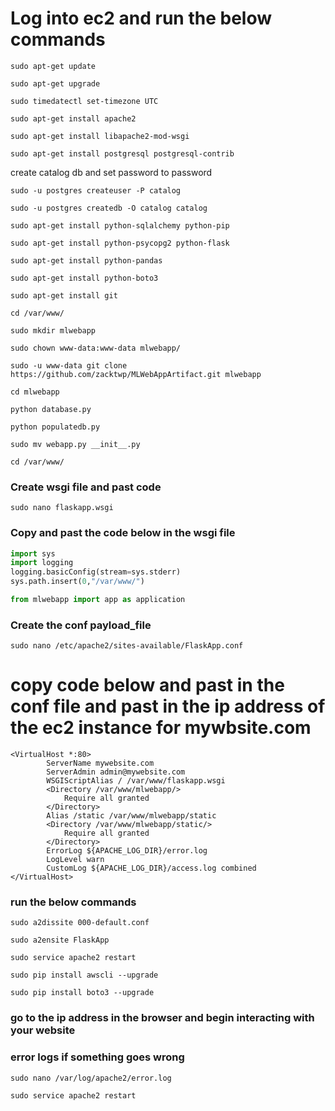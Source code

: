 # Log into ec2 and run the below commands

`sudo apt-get update`

`sudo apt-get upgrade`

`sudo timedatectl set-timezone UTC`

`sudo apt-get install apache2`

`sudo apt-get install libapache2-mod-wsgi`

`sudo apt-get install postgresql postgresql-contrib`

create catalog db and set password to password

`sudo -u postgres createuser -P catalog`

`sudo -u postgres createdb -O catalog catalog`

`sudo apt-get install python-sqlalchemy python-pip`

`sudo apt-get install python-psycopg2 python-flask`

`sudo apt-get install python-pandas`

`sudo apt-get install python-boto3`

`sudo apt-get install git`

`cd /var/www/`

`sudo mkdir mlwebapp`

`sudo chown www-data:www-data mlwebapp/`

`sudo -u www-data git clone https://github.com/zacktwp/MLWebAppArtifact.git mlwebapp`

`cd mlwebapp`

`python database.py`

`python populatedb.py`

`sudo mv webapp.py __init__.py`

`cd /var/www/`

### Create wsgi file and past code

`sudo nano flaskapp.wsgi`

### Copy and past the code below in the wsgi file

```python
import sys
import logging
logging.basicConfig(stream=sys.stderr)
sys.path.insert(0,"/var/www/")

from mlwebapp import app as application
```

### Create the conf payload_file

`sudo nano /etc/apache2/sites-available/FlaskApp.conf`

# copy code below and past in the conf file and past in the ip address of the ec2 instance for mywbsite.com

```
<VirtualHost *:80>
		ServerName mywebsite.com
		ServerAdmin admin@mywebsite.com
		WSGIScriptAlias / /var/www/flaskapp.wsgi
		<Directory /var/www/mlwebapp/>
			Require all granted
		</Directory>
		Alias /static /var/www/mlwebapp/static
		<Directory /var/www/mlwebapp/static/>
			Require all granted
		</Directory>
		ErrorLog ${APACHE_LOG_DIR}/error.log
		LogLevel warn
		CustomLog ${APACHE_LOG_DIR}/access.log combined
</VirtualHost>
```

### run the below commands

`sudo a2dissite 000-default.conf`

`sudo a2ensite FlaskApp`

`sudo service apache2 restart`

`sudo pip install awscli --upgrade`

`sudo pip install boto3 --upgrade`

### go to the ip address in the browser and begin interacting with your website

### error logs if something goes wrong

`sudo nano /var/log/apache2/error.log`

`sudo service apache2 restart`
